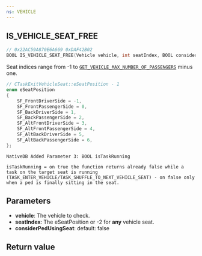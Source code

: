 ```yaml
---
ns: VEHICLE
---
```

## IS_VEHICLE_SEAT_FREE

```c
// 0x22AC59A870E6A669 0xDAF42B02
BOOL IS_VEHICLE_SEAT_FREE(Vehicle vehicle, int seatIndex, BOOL considerPedUsingSeat);
```

Seat indices range from -1 to [`GET_VEHICLE_MAX_NUMBER_OF_PASSENGERS`](#_0xA7C4F2C6E744A550) minus one.

```c
// CTaskExitVehicleSeat::eSeatPosition - 1
enum eSeatPosition
{
    SF_FrontDriverSide = -1,
    SF_FrontPassengerSide = 0,
    SF_BackDriverSide = 1,
    SF_BackPassengerSide = 2,
    SF_AltFrontDriverSide = 3,
    SF_AltFrontPassengerSide = 4,
    SF_AltBackDriverSide = 5,
    SF_AltBackPassengerSide = 6,
};
```

```
NativeDB Added Parameter 3: BOOL isTaskRunning

isTaskRunning = on true the function returns already false while a task on the target seat is running (TASK_ENTER_VEHICLE/TASK_SHUFFLE_TO_NEXT_VEHICLE_SEAT) - on false only when a ped is finally sitting in the seat.
```

## Parameters
* **vehicle**: The vehicle to check.
* **seatIndex**: The eSeatPosition or -2 for **any** vehicle seat.
* **considerPedUsingSeat**: default: false


## Return value
